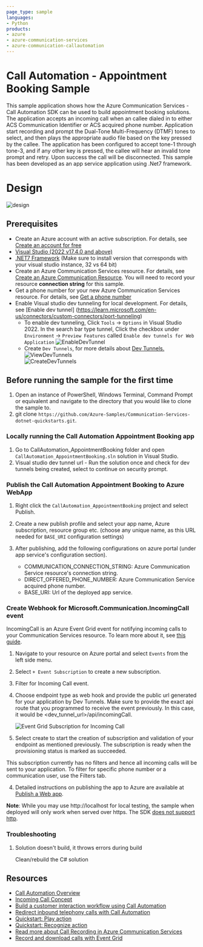 ```yaml
---
page_type: sample
languages:
- Python
products:
- azure
- azure-communication-services
- azure-communication-callautomation
---
```

# Call Automation - Appointment Booking Sample

This sample application shows how the Azure Communication Services  - Call Automation SDK can be used to build appointment booking solutions.
The application accepts an incoming call when an callee dialed in to either ACS Communication Identifier or ACS acquired phone number.
Application start recording and prompt the Dual-Tone Multi-Frequency (DTMF) tones to select, and then plays the appropriate audio file based on the key pressed by the callee. 
The application has been configured to accept tone-1 through tone-3, and if any other key is pressed, the callee will hear an invalid tone prompt and retry.
Upon success the call will be disconnected. This sample has been developed as an app service application using .Net7 framework.

# Design

![design](./Data/AppointmentReminderDesign.png)

## Prerequisites

- Create an Azure account with an active subscription. For details, see [Create an account for free](https://azure.microsoft.com/free/)
- [Visual Studio (2022 v17.4.0 and above)](https://visualstudio.microsoft.com/vs/)
- [.NET7 Framework](https://dotnet.microsoft.com/en-us/download/dotnet/7.0) (Make sure to install version that corresponds with your visual studio instance, 32 vs 64 bit)
- Create an Azure Communication Services resource. For details, see [Create an Azure Communication Resource](https://docs.microsoft.com/azure/communication-services/quickstarts/create-communication-resource). You will need to record your resource **connection string** for this sample.
- Get a phone number for your new Azure Communication Services resource. For details, see [Get a phone number](https://learn.microsoft.com/en-us/azure/communication-services/quickstarts/telephony/get-phone-number?tabs=windows&pivots=programming-language-csharp)
- Enable Visual studio dev tunneling for local development. For details, see [Enable dev tunnel] (https://learn.microsoft.com/en-us/connectors/custom-connectors/port-tunneling)
	- To enable dev tunneling, Click `Tools` -> `Options` in Visual Studio 2022.  In the search bar type tunnel, Click the checkbox under `Environment` -> `Preview Features` called `Enable dev tunnels for Web Application`
	![EnableDevTunnel](./Data/EnableDevTunnel.png) 
	- Create `Dev Tunnels`, for more details about [Dev Tunnels.](https://learn.microsoft.com/en-us/aspnet/core/test/dev-tunnels?view=aspnetcore-7.0)  
	![ViewDevTunnels](./Data/ViewDevTunnel.png)   
	![CreateDevTunnels](./Data/CreateDevTunnel.png) 

## Before running the sample for the first time

1. Open an instance of PowerShell, Windows Terminal, Command Prompt or equivalent and navigate to the directory that you would like to clone the sample to.
2. git clone `https://github.com/Azure-Samples/Communication-Services-dotnet-quickstarts.git`.

### Locally running the Call Automation Appointment Booking app
1. Go to CallAutomation_AppointmentBooking folder and open `CallAutomation_AppointmentBooking.sln` solution in Visual Studio.
2. Visual studio dev tunnel url - Run the solution once and check for dev tunnels being created, select to continue on security prompt.

### Publish the Call Automation Appointment Booking to Azure WebApp

1. Right click the `CallAutomation_AppointmentBooking` project and select Publish.
2. Create a new publish profile and select your app name, Azure subscription, resource group etc. (choose any unique name, as this URL needed for `BASE_URI` configuration settings)
3. After publishing, add the following configurations on azure portal (under app service's configuration section).

    - COMMUNICATION_CONNECTION_STRING: Azure Communication Service resource's connection string.
	- DIRECT_OFFERED_PHONE_NUMBER: Azure Communication Service acquired phone number.
	- BASE_URI: Url of the deployed app service.
	
### Create Webhook for Microsoft.Communication.IncomingCall event
IncomingCall is an Azure Event Grid event for notifying incoming calls to your Communication Services resource. To learn more about it, see [this guide](https://learn.microsoft.com/en-us/azure/communication-services/concepts/call-automation/incoming-call-notification). 
1. Navigate to your resource on Azure portal and select `Events` from the left side menu.
1. Select `+ Event Subscription` to create a new subscription. 
1. Filter for Incoming Call event. 
1. Choose endpoint type as web hook and provide the public url generated for your application by Dev Tunnels. Make sure to provide the exact api route that you programmed to receive the event previously. In this case, it would be <dev_tunnel_url>/api/incomingCall.  

	![Event Grid Subscription for Incoming Call](./Data/EventgridSubscription-IncomingCall.png)

1. Select create to start the creation of subscription and validation of your endpoint as mentioned previously. The subscription is ready when the provisioning status is marked as succeeded.


This subscription currently has no filters and hence all incoming calls will be sent to your application. To filter for specific phone number or a communication user, use the Filters tab.



4. Detailed instructions on publishing the app to Azure are available at [Publish a Web app](https://docs.microsoft.com/visualstudio/deployment/quickstart-deploy-to-azure?view=vs-2019).

**Note**: While you may use http://localhost for local testing, the sample when deployed will only work when served over https. The SDK [does not support http](https://docs.microsoft.com/azure/communication-services/concepts/voice-video-calling/calling-sdk-features#user-webrtc-over-https).

### Troubleshooting

1. Solution doesn't build, it throws errors during build

	Clean/rebuild the C# solution

## Resources
- [Call Automation Overview](https://learn.microsoft.com/azure/communication-services/concepts/voice-video-calling/call-automation)
- [Incoming Call Concept](https://learn.microsoft.com/azure/communication-services/concepts/voice-video-calling/incoming-call-notification)
- [Build a customer interaction workflow using Call Automation](https://learn.microsoft.com/azure/communication-services/quickstarts/voice-video-calling/callflows-for-customer-interactions?pivots=programming-language-csha)
- [Redirect inbound telephony calls with Call Automation](https://learn.microsoft.com/azure/communication-services/how-tos/call-automation-sdk/redirect-inbound-telephony-calls?pivots=programming-language-csharp)
- [Quickstart: Play action](https://learn.microsoft.com/azure/communication-services/quickstarts/voice-video-calling/play-action?pivots=programming-language-csharp)
- [Quickstart: Recognize action](https://learn.microsoft.com/azure/communication-services/quickstarts/voice-video-calling/recognize-action?pivots=programming-language-csharp)
- [Read more about Call Recording in Azure Communication Services](https://learn.microsoft.com/azure/communication-services/concepts/voice-video-calling/call-recording)
- [Record and download calls with Event Grid](https://learn.microsoft.com/azure/communication-services/quickstarts/voice-video-calling/get-started-call-recording?pivots=programming-language-csharp)